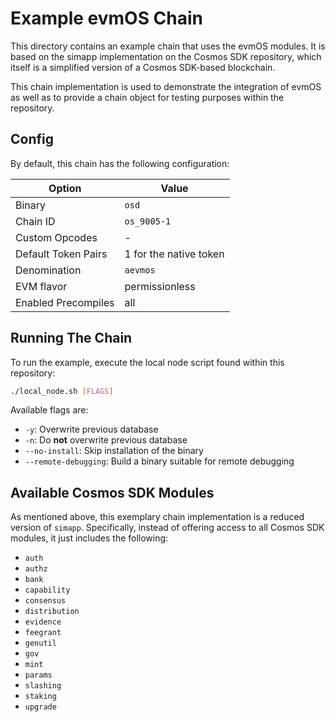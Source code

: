# Example evmOS Chain

This directory contains an example chain that uses the evmOS modules.
It is based on the simapp implementation on the Cosmos SDK repository,
which itself is a simplified version of a Cosmos SDK-based blockchain.

This chain implementation is used to demonstrate the integration of evmOS
as well as to provide a chain object for testing purposes within the repository.

## Config

By default, this chain has the following configuration:

| Option              | Value                  |
|---------------------|------------------------|
| Binary              | `osd`                  |
| Chain ID            | `os_9005-1`            |
| Custom Opcodes      | -                      |
| Default Token Pairs | 1 for the native token |
| Denomination        | `aevmos`               |
| EVM flavor          | permissionless         |
| Enabled Precompiles | all                    |

## Running The Chain

To run the example, execute the local node script found within this repository:

```bash
./local_node.sh [FLAGS]
```

Available flags are:

- `-y`: Overwrite previous database
- `-n`: Do **not** overwrite previous database
- `--no-install`: Skip installation of the binary
- `--remote-debugging`: Build a binary suitable for remote debugging

## Available Cosmos SDK Modules

As mentioned above, this exemplary chain implementation is a reduced version of `simapp`.
Specifically, instead of offering access to all Cosmos SDK modules, it just includes the following:

- `auth`
- `authz`
- `bank`
- `capability`
- `consensus`
- `distribution`
- `evidence`
- `feegrant`
- `genutil`
- `gov`
- `mint`
- `params`
- `slashing`
- `staking`
- `upgrade`
